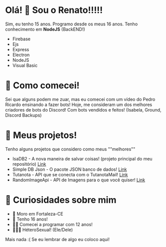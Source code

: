 # Olá! 👋 Sou o Renato!!!!!

Sim, eu tenho 15 anos. Programo desde os meus 16 anos. Tenho conhecimento em **NodeJS** (BackEND!)

* Firebase
* Ejs
* Express
* Electron
* NodeJS
* Visual Basic

# 🧨 Como comecei!
Sei que alguns podem me zuar, mas eu comecei com um vídeo do Pedro Ricardo ensinando a fazer bots! Hoje, me consideram um dos melhores criadores de bots do Discord! Com bots vendidos e feitos! (Isabela, Ground, Discord Backups)

# 💫 Meus projetos!
Tenho alguns projetos que considero como meus ""melhores""
* IsaDB2 - A nova maneira de salvar coisas! (projeto principal do meu repositório) [Link](https://github.com/renato425/isadb2)
* Simple DB Json - O pacote JSON banco de dados! [Link](https://github.com/renato425/simple-db-json)
* Tutanota - API que se conecta com o TutanotaMail! [Link](https://github.com/renato425/tutanota)
* RandomImageApi - API de Imagens para o que você quiser! [Link](https://github.com/renato425/random-images-api)

# 🤔 Curiosidades sobre mim
* 🏡 Moro em Fortaleza-CE
* 👦 Tenho 16 anos!
* 👨‍💻 Comecei a programar com 12 anos!
* 👨‍👩‍👦 HéteroSexual! (Ele/Dele)


Mais nada :( Se eu lembrar de algo eu coloco aqui!
